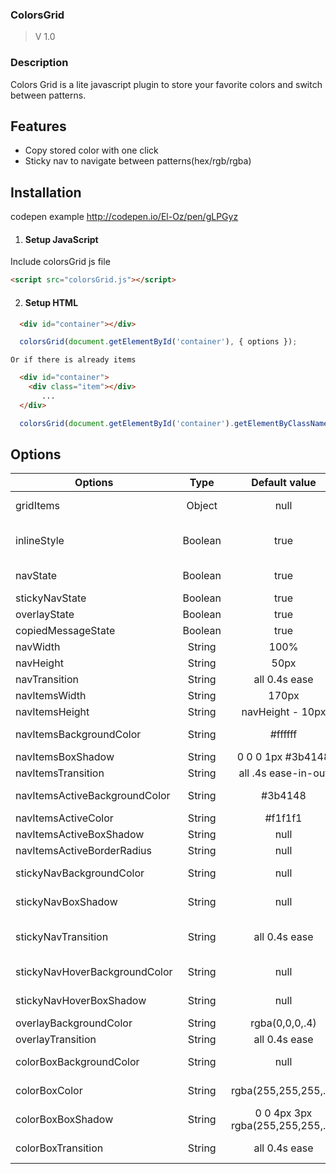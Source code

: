 
### ColorsGrid
  > V 1.0
  
### Description
Colors Grid is a lite javascript plugin to store your favorite colors and switch between patterns.

## Features
 * Copy stored color with one click
 * Sticky nav to navigate between patterns(hex/rgb/rgba)
 
## Installation 
  codepen example http://codepen.io/El-Oz/pen/gLPGyz
  
  1. #### Setup JavaScript
  Include colorsGrid js file
  ```html
  <script src="colorsGrid.js"></script>
  ```
  
  2. #### Setup HTML
  ```html
    <div id="container"></div>
  ```
  ```javascript
    colorsGrid(document.getElementById('container'), { options });
  ```
    
    Or if there is already items 
  ```html
    <div id="container">
      <div class="item"></div>
         ...
    </div>
  ```
  ```javascript
    colorsGrid(document.getElementById('container').getElementByClassName('item'), { options });
  ```
  
## Options

 Options   |  Type    |  Default value    |  Description
---------- | :------: | :---------------: | -------------
gridItems  | Object |      null       | Store your colors at this object with the index of element.
inlineStyle | Boolean | true | Enable to style with options, or disable incase of overwriting defaults with external stylesheet.
navState | Boolean | true | Color switcher(hex/rgb/rgba) navigation
stickyNavState | Boolean | true | To stick nav while scrolling
overlayState | Boolean | true | Grid item overlay
copiedMessageState | Boolean | true | Showed when click on overlay
navWidth | String | 100% | Naviagtion container width
navHeight | String | 50px | Naviagtion container height
navTransition | String | all 0.4s ease | Naviagtion container transition
navItemsWidth | String | 170px | Navigation list items width
navItemsHeight | String | navHeight - 10px | Navigation list items height
navItemsBackgroundColor | String | #ffffff | Navigation list items background color
navItemsBoxShadow | String | 0 0 0 1px #3b4148 | Navigation list items box shadow
navItemsTransition | String | all .4s ease-in-out | Navigation list items transition
navItemsActiveBackgroundColor | String | #3b4148 | Navigation active item background color
navItemsActiveColor | String | #f1f1f1 | Navigation active item text color
navItemsActiveBoxShadow | String | null | Navigation active item box shadow
navItemsActiveBorderRadius | String | null | Navigation active item border radius 
stickyNavBackgroundColor | String | null | Background color when navigation become sticky
stickyNavBoxShadow | String | null | Box shdaow when navigation become sticky
stickyNavTransition | String | all 0.4s ease | Transition for sliding BackgroundColor/BoxShadow/sliding out
stickyNavHoverBackgroundColor | String | null | Background color when hover on sticky navigation
stickyNavHoverBoxShadow | String | null | Box shadow when hover on sticky navigation
overlayBackgroundColor | String | rgba(0,0,0,.4) | Showed when hover on grid item
overlayTransition | String | all 0.4s ease | Transition of overlay fading
colorBoxBackgroundColor | String | null | Color value /copied message box background color
colorBoxColor | String | rgba(255,255,255,.8) | Color value /copied message box text color
colorBoxBoxShadow | String | 0 0 4px 3px rgba(255,255,255,.8) | Color value /copied message box box-shadow
colorBoxTransition | String | all 0.4s ease | Color value /copied message box transition
